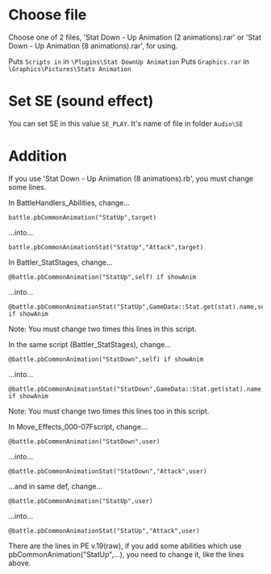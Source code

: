 # Choose file

Choose one of 2 files, 'Stat Down - Up Animation (2 animations).rar' or 'Stat Down - Up Animation (8 animations).rar', for using.

Puts `Scripts in` in `\Plugins\Stat DownUp Animation`
Puts `Graphics.rar` in `\Graphics\Pictures\Stats Animation`

# Set SE (sound effect)
You can set SE in this value `SE_PLAY`. It's name of file in folder `Audio\SE`

# Addition

If you use 'Stat Down - Up Animation (8 animations).rb', you must change some lines.


In BattleHandlers_Abilities, change...

	battle.pbCommonAnimation("StatUp",target)

...into...

	battle.pbCommonAnimationStat("StatUp","Attack",target)

In Battler_StatStages, change...

	@battle.pbCommonAnimation("StatUp",self) if showAnim

...into...

	@battle.pbCommonAnimationStat("StatUp",GameData::Stat.get(stat).name,self) if showAnim



Note: You must change two times this lines in this script.



In the same script (Battler_StatStages), change...

	@battle.pbCommonAnimation("StatDown",self) if showAnim

...into...

	@battle.pbCommonAnimationStat("StatDown",GameData::Stat.get(stat).name,self) if showAnim



Note: You must change two times this lines too in this script.



In Move_Effects_000-07Fscript, change...

	@battle.pbCommonAnimation("StatDown",user)

...into...

	@battle.pbCommonAnimationStat("StatDown","Attack",user)

...and in same def, change...

	@battle.pbCommonAnimation("StatUp",user)

...into...

	@battle.pbCommonAnimationStat("StatUp","Attack",user)



There are the lines in PE v.19(raw), if you add some abilities which use pbCommonAnimation("StatUp",...), you need to change it, like the lines above.
